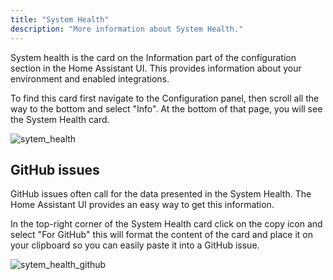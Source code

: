```yaml
---
title: "System Health"
description: "More information about System Health."
---
```


System health is the card on the Information part of the configuration section in the Home Assistant UI.
This provides information about your environment and enabled integrations.

To find this card first navigate to the Configuration panel, then scroll all
the way to the bottom and select "Info". At the bottom of that page, you will see the  System Health card.

![sytem_health](/images/more-info/system_health.png)

## GitHub issues

GitHub issues often call for the data presented in the System Health.
The Home Assistant UI provides an easy way to get this information.

In the top-right corner of the System Health card click on the copy icon
and select "For GitHub" this will format the content of the card and place
it on your clipboard so you can easily paste it into a GitHub issue.

![sytem_health_github](/images/more-info/system_health_github.png)
